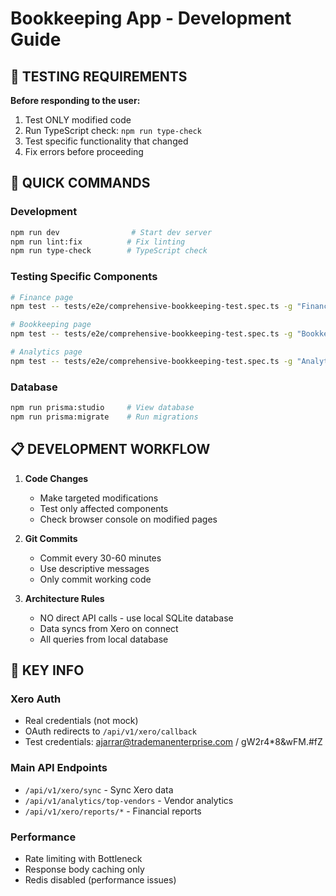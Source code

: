# Bookkeeping App - Development Guide

## 🚨 TESTING REQUIREMENTS
**Before responding to the user:**
1. Test ONLY modified code
2. Run TypeScript check: `npm run type-check`
3. Test specific functionality that changed
4. Fix errors before proceeding

## 🔧 QUICK COMMANDS

### Development
```bash
npm run dev                # Start dev server
npm run lint:fix          # Fix linting
npm run type-check        # TypeScript check
```

### Testing Specific Components
```bash
# Finance page
npm test -- tests/e2e/comprehensive-bookkeeping-test.spec.ts -g "Finance Dashboard"

# Bookkeeping page  
npm test -- tests/e2e/comprehensive-bookkeeping-test.spec.ts -g "Bookkeeping Dashboard"

# Analytics page
npm test -- tests/e2e/comprehensive-bookkeeping-test.spec.ts -g "Analytics Dashboard"
```

### Database
```bash
npm run prisma:studio     # View database
npm run prisma:migrate    # Run migrations
```

## 📋 DEVELOPMENT WORKFLOW

1. **Code Changes**
   - Make targeted modifications
   - Test only affected components
   - Check browser console on modified pages

2. **Git Commits**
   - Commit every 30-60 minutes
   - Use descriptive messages
   - Only commit working code

3. **Architecture Rules**
   - NO direct API calls - use local SQLite database
   - Data syncs from Xero on connect
   - All queries from local database

## 🔑 KEY INFO

### Xero Auth
- Real credentials (not mock)
- OAuth redirects to `/api/v1/xero/callback`
- Test credentials: ajarrar@trademanenterprise.com / gW2r4*8&wFM.#fZ

### Main API Endpoints
- `/api/v1/xero/sync` - Sync Xero data
- `/api/v1/analytics/top-vendors` - Vendor analytics
- `/api/v1/xero/reports/*` - Financial reports

### Performance
- Rate limiting with Bottleneck
- Response body caching only
- Redis disabled (performance issues)